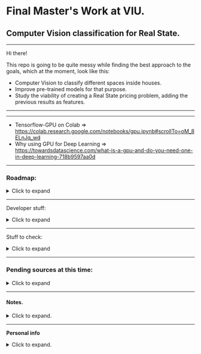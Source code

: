 # Final Master's Work at VIU.
## Computer Vision classification for Real State.

----------------------------------


Hi there!

This repo is going to be quite messy while finding the best approach to the goals, which at the moment, look like this:
- Computer Vision to classify different spaces inside houses.
- Improve pre-trained models for that purpose.
- Study the viability of creating a Real State pricing problem, adding the previous results as features.





-------------------------------------------
-------------------------------------------

- Tensorflow-GPU on Colab => https://colab.research.google.com/notebooks/gpu.ipynb#scrollTo=oM_8ELnJq_wd
- Why using GPU for Deep Learning => https://towardsdatascience.com/what-is-a-gpu-and-do-you-need-one-in-deep-learning-718b9597aa0d

------------------------------------

### Roadmap: 
<details>
  <summary>Click to expand</summary>

https://github.com/users/albertovpd/projects/8

----------------------------------
--------------------------------

- **UPDATES TO SHARE**

**vgg16**



**RESNET50**

- la arquitectura completa incluye 2 capas finales:
    - avg_pool (globalAveragePooling2 (None, 2048)-0 params
    - predictions (Dense (None, 1000)- 2049000 params)
    -Total params: 25,636,712
    - Trainable params: 25,583,592
    - Non-trainable params: 53,120

Entonces, estoy cargando el modelo sin el top model y pensaba añadirle las 2 capas que faltan, que son 
- avg_pool (GlobalAveragePooling2 (None, 2048)         0           conv5_block3_out[0][0] 
- predictions (Dense)             (None, 1000)         2049000     avg_pool[0][0]    (cambiando por 5 neuronas)



- aquí hay un ejemplo para la resnet50 que tengo que probar => https://www.programcreek.com/python/example/89688/keras.layers.GlobalAveragePooling2D

Sin embargo, si intento hacer esto:

```
from tensorflow.keras.layers import GlobalAveragePooling2D
pre_trained_resnet50 = Sequential()
# NOTE that this layer will be set below as NOT TRAINABLE, i.e., use it as is
pre_trained_resnet50.add(ResNet50(include_top=False, weights='imagenet', input_shape=(128, 128, 3), classes = y_train.shape[1], classifier_activation='softmax'))

# Freeze the layers 
for layer in pre_trained_resnet50.layers:
    layer.trainable = False

# https://keras.io/api/layers/pooling_layers/global_average_pooling2d/
x = tf.random.normal(x_train.shape)
pre_trained_resnet50.add(GlobalAveragePooling2D()(x))
pre_trained_resnet50.add(Dense(5,activation=('softmax'))) 
pre_trained_resnet50.summary()
```

Tengo el error de que no puedo meter esa capa GlobalAveragePooling de esa manera (TypeError: The added layer must be an instance of class Layer. Found: tf.Tensor)

- También he encontrado esto por internet:

```
# ResNet50 Model for transfer Learning 
	def resnet_pseudo(self,dim=224,freeze_layers=10,full_freeze='N'):
		model = ResNet50(ResNet50(include_top=False, weights='imagenet', input_shape=(128, 128, 3), classes = y_train.shape[1], classifier_activation='softmax'))
		x = model.output
		x = GlobalAveragePooling2D()(x)
		x = Dense(512, activation='relu')(x)
		x = Dropout(0.5)(x)
		x = Dense(512, activation='relu')(x)
		x = Dropout(0.5)(x)
		out = Dense(5,activation='softmax')(x)
		model_final = Model(input = model.input,outputs=out)
		if full_freeze != 'N':
			for layer in model.layers[0:freeze_layers]:
				layer.trainable = False
		return model_final
```

No tiene mucha info, pero puedo congelar todas las capas menos las últimas y  tirar, pero no sé por qué añade esas 3 últimas capas densas de 512 si la resnet tiene otra arquitectura en el top model.


Estas son mis dudas de resnet y vgg a día de hoy. Espero que se entienda el markdown y si no, cuadramos tutoría cuando mejor te venga.
Un saludo,
Alberto


-----------------------------------------
-------------------------------------------


- **meeting 21.10.21**

- no podía establecer el modelo como sequential siguiendo los pasos del a vgg16, y hay gente que tiene problemas https://github.com/keras-team/keras/issues/9721 , pero he encontrado otra manera, y quiero comprobar que estoy haciéndolo de forma correcta

-vgg16: congelar las capas convolucionales.
    - cargar el modelo
    - añadir early stop
    ping como callback 
    - dejar termianr el entrenamiento
    - matriz de confusión: dependiendo de los resultados, si hay alguna clase que funciona muy mal, eliminar esa clase que funciona mal.
    - añadir dropout entre capa densa y capa densa del modelo
    - dejar el learning rate como lo tenía y comparar con lo nuevo. cambiando el learning rate y scheduler
    - más de un 5% de diferencia entre acc y val_acc ya es overfitting

- resnet
    - añadirle algo parecido a las dense como la vgg16 (2 de mil, 1 de mil y 2 de 5... ir buscando)
    - busca la arquitectura, mira las últimas capas que no estás cargando (include top = false, y mete capas)

    - añadir dropout entre capa densa y capa densa del modelo
- **PYIMAGESEARCH DATA AUGMENTATION**

- busca la clase model para crear arquitecturas si tienes problemas, como en la resnet50

- pyimage research para hacer pruebas y mejorar

------------------------------

- **meeting 27.09.21**

SIN DATA AUGMENTATION:

- elegir otra arquitectura de red

    - coger vgg16

    - entrenar con la vgg16 y cambiar la ÚLTIMA CAPA, aque en vez de 1000 neuronas, quitársela y ponerle 5 neuronas

- Una vez hecho esto, intentar usar un modelo un poco mejor

    - resnet que no tenga muchas capas (resnet34 quizás). cambiando la últia capa, poniendo 5 clases. debería funcionar mejor

- Si voy sobrado de tiempo: Una vez hecho esto, entrenar un autoencoder para que te reconstruya las imágenes, y usaremos su output como entrada, en vez de las imágenes del dataset en sí. (docu de tensorflow)


- Realizar los mismos procedimientos con data augmentation, probar este bloque => https://imgaug.readthedocs.io/en/latest/source/examples_basics.html#a-simple-and-common-augmentation-sequence

qué debe  involucrar data autmentation: (la librería de arriba ya te lo hace todo)

     - girar las imágenes de forma aleatoria, y aparte que cambie su color, DE FORMA ALEATORIA.

    - rotar / espejar / añadir ruido / cambiar contraste / cambiar brillo (color glitter) , y que se usen de forma aleatoria sobre mis datos de entrada.

    - img aug es muy buena a eso, ya incorpora estas incertidumbres.


- Para el futuro:

        - probar squeezenet

        - probar efficientnet (si es para clasificación


PLAZOS: 2 meses y medio.

- los 2 primeros puntos en 2 semanas.







-----------------

- Starting from here => https://www.kaggle.com/robinreni/house-rooms-image-dataset
- Inspect dataset
- Basic NN start:
    - Alexnet
    - ResNet
    - SqueezeNet
    - EfficientNet
    - any other I think it could be great
- Monk testing

</details>

-------------------------

Developer stuff:
<details>
  <summary>Click to expand</summary>

- https://github.com/users/albertovpd/projects/8
- https://github.com/albertovpd/viu-fundamentos_redes_neuronales/tree/main/colabs/tasks
- https://github.com/albertovpd/viu-fundamentos_redes_neuronales/blob/main/colabs/clase_2y3-Introduccion_a_Deep_Learning_Colab_ipynb.ipynb

- https://analyticsindiamag.com/transfer-learning-for-multi-class-image-classification-using-deep-convolutional-neural-network/
- https://machinelearningmastery.com/learning-curves-for-diagnosing-machine-learning-model-performance/
- https://towardsdatascience.com/handling-overfitting-in-deep-learning-models-c760ee047c6e
- https://www.kaggle.com/ryanholbrook/overfitting-and-underfitting

</details>





-----------------------------------------------

Stuff to check:
<details>
  <summary>Click to expand</summary>

De momento puedes ir echándole un ojo a estos enlaces. Si alguno no puedes porque es de pago, puedes usar sci-hub:


    - https://towardsdatascience.com/fast-real-estate-image-classification-using-machine-learning-with-code-32e0539eab96
    - https://www.researchgate.net/publication/316494092_Real_Estate_Image_Classification
    - https://restb.ai
    - https://vize.ai/real-estate
    - https://www.spiedigitallibrary.org/conference-proceedings-of-spie/11069/110691I/Classification-of-real-estate-images-using-transfer-learning/10.1117/12.2524417.short?SSO=1
    - https://www.trulia.com/blog/tech/image-recognition/
    - https://datafiniti.co/products/property-data/?gclid=Cj0KCQjwjPaCBhDkARIsAISZN7QOjbchXQJ_mQ37hpHtyPSpK-AV7S-LpZ-BxvjY2ic4vr3oxRlacWkaAjSXEALw_wcB
    - https://ieeexplore.ieee.org/abstract/document/7926631
    
</details>

------------------------------------------------

### Pending sources at this time:
<details>
  <summary>Click to expand</summary>

- Dataset: House price prediction with exterior front of houses (socal)
    - front (pics)
    - street
    - city
    - number
    - number of bedrooms
    - nomber of bathrooms
    - square feet
    - price
    - https://github.com/ted2020/House-Price-Prediction-via-Computer-Vision (no sé cómo usarlo)
    - kaggle dataset => https://www.kaggle.com/ted8080/house-prices-and-images-socal

- Dataset: House price prediction with 4 different rooms:
    - bathroom  (pics)
    - bedroom    (pics)
    - kitchen    (pics)
    - front of the house     (pics)
    - number of bedrooms
    - number of badooms
    - area
    - zipcode
    - price
    - https://github.com/emanhamed/Houses-dataset (paper incl)

- Dataset: House room dataset (5 different rooms)
    - bathroom
    - bedroom
    - dinning room
    - kitchen
    - living room
    - https://www.kaggle.com/robinreni/house-rooms-image-dataset


- RoomNet CNN. A Convolutional Neural Net to classify pictures of different rooms of a house/apartment (i don't know how to use it). Trained to classify 6 classes:
    - backyard
    - bathroom
    - bedroom
    - frontyard
    - kitchen
    - livingRoom
    - https://towardsdatascience.com/fast-real-estate-image-classification-using-machine-learning-with-code-32e0539eab96
    - 

- EXAMPLE: Monk library for house room type classification (7 classes)
    - Exterior 
    - bedroom
    - kitchen
    - living_room
    - Interior
    - bathroom
    - dining_room
    - https://towardsdatascience.com/image-classifier-house-room-type-classification-using-monk-library-d633795a42ef
    - https://github.com/Tessellate-Imaging/monk_v1/blob/master/study_roadmaps/4_image_classification_zoo/Classifier%20-%20House%20room%20type%20Claasification.ipynb

- categorizing listing airbnb photos (vigulgativo, no tiene dataset)
    -  Bedrooms
    - Bathrooms
    - Living Rooms
    - Kitchens
    - Swimming Pools
    - Views.
    - https://medium.com/airbnb-engineering/categorizing-listing-photos-at-airbnb-f9483f3ab7e3

</details>








-----------------------------------

#### Notes.
<details>
  <summary>Click to expand.</summary>
TFM: Línea Temática: Sistema automático de clasificación de viviendas mediante el uso únicamente de fotografías


# Notes

- RoomNet
    - forkeada
    - 6 clasificaciones: Backyard-0, Bathroom-1, Bedroom-2, Frontyard-3, Kitchen-4, LivingRoom-5
- Redes neuronales convolucionales / versiones, como la vgg-19
- long short term memory (LSTM), and fully connected neural networks

- Preprocesado: 'contrast-limited adaptive histogram equalization (CLAHE) for image enhancement
- AHE: es una manera de mejorar el contraste en imágenes, con una superposición de histogramas, cada uno correspondiendo a partes diferentes de la imagen. Mejora los bordes y la definición, pero puede meter mucho ruido en zonas homogéneas de la imagen, y CLAHE lo qu ehace es optimizar esto.

- https://towardsdatascience.com/fast-real-estate-image-classification-using-machine-learning-with-code-32e0539eab96

- https://www.researchgate.net/publication/316494092_Real_Estate_Image_Classification

- https://restb.ai/
    - no veo que haya una api disponible para uso personal gratuito

- https://vize.ai/real-estate
    - no veo que haya una api disponible para uso personal

- https://www.spiedigitallibrary.org/conference-proceedings-of-spie/11069/110691I/Classification-of-real-estate-images-using-transfer-learning/10.1117/12.2524417.short?SSO=1 
    - de pago

- https://www.trulia.com/blog/tech/image-recognition/#
    - entiendo que esta web es para coger ideas

- https://datafiniti.co/products/property-data/?gclid=Cj0KCQjwjPaCBhDkARIsAISZN7QOjbchXQJ_mQ37hpHtyPSpK-AV7S-LpZ-BxvjY2ic4vr3oxRlacWkaAjSXEALw_wcB
    - lo mismo pero tiene ubicación en google maps

- https://ieeexplore.ieee.org/abstract/document/7926631
    - de pago

# PASOS:

- descargar datasets públicos
    - con imágenes
    - buscar dataset con precio, e imágenes, 500-600 imágenes

- usar la roomNet para clasificar automáticamente las imágenes... o no

-  keras
    -  https://customers.pyimagesearch.com/lesson-sample-training-your-first-cnn/
    - https://www.pyimagesearch.com/2018/04/16/keras-and-convolutional-neural-networks-cnns/


</details>

---------------

**Personal info**
<details>
  <summary>Click to expand.</summary>

https://www.linkedin.com/in/alberto-vargas-pina/

![alt](output/science_dog.webp)

</details>
